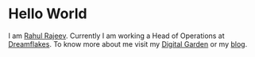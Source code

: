 # Hello World
I am [Rahul Rajeev](https://rahulrajeev.net). Currently I am working a Head of Operations at [Dreamflakes](http://dreamflakes.io).
To know more about me visit my [Digital Garden](https://garden.rahulrajeev.net/) or my [blog](https://blog.rahulrajeev.net/).
